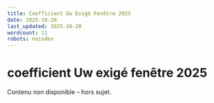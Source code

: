 ```yaml
---
title: Coefficient Uw Exigé Fenêtre 2025
date: 2025-10-20
last_updated: 2025-10-20
wordcount: 11
robots: noindex
---
```


# coefficient Uw exigé fenêtre 2025

Contenu non disponible – hors sujet.